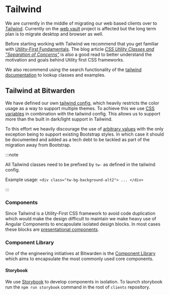 # Tailwind

We are currently in the middle of migrating our web based clients over to
[Tailwind](https://tailwindcss.com/). Currently on the
[web vault](../../getting-started/clients/web-vault/index.mdx) project is affected but the long term
plan is to migrate desktop and browser as well.

Before starting working with Tailwind we recommend that you get familiar with
[Utility-First Fundamentals](https://tailwindcss.com/docs/utility-first). The blog article
[_CSS Utility Classes and "Separation of Concerns"_](https://adamwathan.me/css-utility-classes-and-separation-of-concerns/)
is also a good read to better understand the motivation and goals behind Utility first CSS
frameworks.

We also recommend using the search functionality of the
[tailwind documentation](https://tailwindcss.com/) to lookup classes and examples.

## Tailwind at Bitwarden

We have defined our own
[tailwind config](https://github.com/bitwarden/clients/blob/main/libs/components/tailwind.config.base.js),
which heavily restricts the color usage as a way to support multiple themes. To achieve this we use
[CSS variables](https://developer.mozilla.org/en-US/docs/Web/CSS/Using_CSS_custom_properties) in
combination with the tailwind config. This allows us to support more than the built in dark/light
support in Tailwind.

To this effort we heavily discourage the use of
[arbitrary values](https://tailwindcss.com/docs/adding-custom-styles#using-arbitrary-values) with
the only exception being to support existing Bootstrap styles. In which case it should be documented
and added as a tech debt to be tackled as part of the migration away from Bootstrap.

:::note

All Tailwind classes need to be prefixed by `tw-` as defined in the tailwind config.

Example usage: `<div class="tw-bg-background-alt2"> ... </div>`

:::

### Components

Since Tailwind is a Utility-First CSS framework to avoid code duplication which would make the
design difficult to maintain we make heavy use of Angular Components to encapsulate isolated design
blocks. In most cases these blocks are
[presentational components](https://angular-training-guide.rangle.io/state-management/ngrx/component_architecture).

### Component Library

One of the engineering initiatives at Bitwarden is the
[Component Library](https://github.com/bitwarden/clients/tree/main/libs/components) which aims to
encapsulate the most commonly used core components.

#### Storybook

We use [Storybook](https://storybook.js.org/) to develop components in isolation. To launch
storybook run the `npm run storybook` command in the root of `clients` repository.
